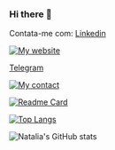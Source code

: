 ### Hi there 👋
Contata-me com:
[Linkedin](https://www.linkedin.com/in/natalia-aparecida-tavares)

[![My website](https://qr-codes-nine.vercel.app/api?url=https://www.linkedin.com/in/natalia-aparecida-tavares)](https://www.linkedin.com/in/natalia-aparecida-tavares)

[Telegram](https://t.me/Natyy15)

[![My contact](https://qr-codes-nine.vercel.app/api?url=https://t.me/Natyy15)](https://t.me/Natyy15)

[![Readme Card](https://github-readme-stats.vercel.app/api/pin/?username=NataliaTavares&repo=QrCodes)](https://github.com/NataliaTavares/QrCodes)

[![Top Langs](https://github-readme-stats.vercel.app/api/top-langs/?username=anuraghazra&layout=compact)](https://github.com/anuraghazra/github-readme-stats)


<!--
**NataliaTavares/NataliaTavares** is a ✨ _special_ ✨ repository because its `README.md` (this file) appears on your GitHub profile.

Here are some ideas to get you started:

- 🔭 I’m currently working on ...
- 🌱 I’m currently learning ...
- 👯 I’m looking to collaborate on ...
- 🤔 I’m looking for help with ...
- 💬 Ask me about ...
- 📫 How to reach me: ...
- 😄 Pronouns: ...
- ⚡ Fun fact: ...
-->

![Natalia's GitHub stats](https://github-readme-stats.vercel.app/api?username=NataliaTavares&show_icons=true&theme=radical)
